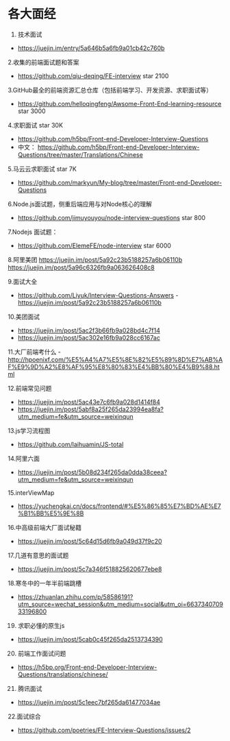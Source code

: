  #  各大面经 #

1. 技术面试
- https://juejin.im/entry/5a646b5a6fb9a01cb42c760b

2.收集的前端面试题和答案
- https://github.com/qiu-deqing/FE-interview    star 2100

3.GitHub最全的前端资源汇总仓库（包括前端学习、开发资源、求职面试等）
- https://github.com/helloqingfeng/Awsome-Front-End-learning-resource  star 3000

4.求职面试   star  30K
- https://github.com/h5bp/Front-end-Developer-Interview-Questions
- 中文： https://github.com/h5bp/Front-end-Developer-Interview-Questions/tree/master/Translations/Chinese

5.马云云求职面试  star  7K
- https://github.com/markyun/My-blog/tree/master/Front-end-Developer-Questions

6.Node.js面试题，侧重后端应用与对Node核心的理解
- https://github.com/jimuyouyou/node-interview-questions  star  800

7.Nodejs 面试题：
- https://github.com/ElemeFE/node-interview     star 6000

8.阿里美团
https://juejin.im/post/5a92c23b5188257a6b06110b
https://juejin.im/post/5a96c6326fb9a063626408c8

9.面试大全
- https://github.com/Liyuk/Interview-Questions-Answers
-https://juejin.im/post/5a92c23b5188257a6b06110b

10.美团面试
- https://juejin.im/post/5ac2f3b66fb9a028bd4c7f14
- https://juejin.im/post/5ac302e16fb9a028cc6167ac

11.大厂前端考什么
-http://hpoenixf.com/%E5%A4%A7%E5%8E%82%E5%89%8D%E7%AB%AF%E9%9D%A2%E8%AF%95%E8%80%83%E4%BB%80%E4%B9%88.html

12.前端常见问题
- https://juejin.im/post/5ac43e7c6fb9a028d1414f84
- https://juejin.im/post/5abf8a25f265da23994ea8fa?utm_medium=fe&utm_source=weixinqun

13.js学习流程图
- https://github.com/laihuamin/JS-total

14.阿里六面
- https://juejin.im/post/5b08d234f265da0dda38ceea?utm_medium=fe&utm_source=weixinqun

15.interViewMap
- https://yuchengkai.cn/docs/frontend/#%E5%86%85%E7%BD%AE%E7%B1%BB%E5%9E%8B

16.中高级前端大厂面试秘籍
- https://juejin.im/post/5c64d15d6fb9a049d37f9c20

17.几道有意思的面试题
- https://juejin.im/post/5c7a346f518825620677ebe8

18.寒冬中的一年半前端跳槽
 - https://zhuanlan.zhihu.com/p/58586191?utm_source=wechat_session&utm_medium=social&utm_oi=663734070933196800
 
 19. 求职必懂的原生js
 - https://juejin.im/post/5cab0c45f265da2513734390
 
 20. 前端工作面试问题
 - https://h5bp.org/Front-end-Developer-Interview-Questions/translations/chinese/
 
 21. 腾讯面试
  - https://juejin.im/post/5c1eec7bf265da61477034ae
  
  22.面试综合
  - https://github.com/poetries/FE-Interview-Questions/issues/2
